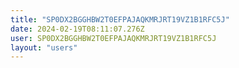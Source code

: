 ```yaml
---
title: "SP0DX2BGGHBW2T0EFPAJAQKMRJRT19VZ1B1RFC5J"
date: 2024-02-19T08:11:07.276Z
user: SP0DX2BGGHBW2T0EFPAJAQKMRJRT19VZ1B1RFC5J
layout: "users"
---
```

    